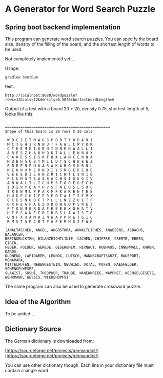 # A Generator for Word Search Puzzle 
## Spring boot backend implementation

This program can generate word search puzzles. You can specify the board size, 
density of the filling of the board, and the shortest length of words to be used.

Not completely implemented yet.....

Usage:
```
gradlew bootRun
```

test:
```
http://localhost:8080/wordpuzzle?rows=12&cols=12&density=0.50f&shortestWordLength=6
```

Output of a test with a board 20 * 20, density 0.75, shortest length of 5, looks like this:

```

================================================
Shape of this board is 20 rows X 20 cols

 W B C J E T M A U S P O R T Y O D A R I 
 M C T G H I R N W U T F A W L C W Y K K 
 C T K E M E I G E N I N N E N W A L L I 
 A R E S Z H A O H O K T A L L E N N O X 
 C A W E S S I S R T B A L A N C E N N A 
 H U B H A U S T M L L U T S C H N E E Z 
 E B B E N F H U A R A K A R O S K B N L 
 N E N N U M E R N O I Y S R G E R E D E 
 V E E E B I L A N Z R I C H T L I N I E 
 P I U M G T S A S B A C H S I G E G I V 
 A N W A L T L I C H E S E G O E G E C M 
 I D I N Y E A Y H V S F N E O S L S R C 
 T R E W M L P P A X F F K A R E N T E E 
 H U D E C H I F F R E O E A I T S E M X 
 E C E S N U D F T P L L L N Z Z U I T F 
 O K H E A F A E S O D D W G O P S N E J 
 P T O N M E R D A F E E E E X O H A T V 
 H E P S A N E E R E R R S L A W I S T R 
 O N F X R A M R Z N W A P P N E T G I C 
 R M S T A P C B T P A F E P H S Z F W K 

[ANALTASCHEN, ANGEL, ANGOSTURA, ANWALTLICHES, ANWESENS, ASBACHS, BALANCEN, 
BEEINDRUCKTEN, BILANZRICHTLINIE, CACHEN, CHIFFRE, CREMTE, EBBEN, EIGEN, 
FEDER, FOLDER, GEREDE, GESEHENEM, HIRNWUT, HUBHAUS, INNENWALL, KAREN, KAROS, 
KLONEND, LAPIDAREM, LENNOX, LUTSCH, MANNSCHAFTSARZT, MAUSPORT, MCNAMARA, 
MITTELHUFEN, NEBENGESTEIN, NEUWIED, OKTAL, POFEN, RAESFELDER, SCHENKELWESPE, 
SLAWIST, SUSHI, THEOPHOR, TRAUBE, WANENKRIEG, WAPPNET, WECHSELGESETZ, 
WEHRMANN, WESSIS, WIEDEHOPFS]
```

The same program can also be used to generate crossword puzzle.

## Idea of the Algorithm

To be added....

## Dictionary Source

The German dictionary is downloaded from:

[https://sourceforge.net/projects/germandict/](https://sourceforge.net/projects/germandict/)

You can use other dictionary though. Each line in your dictionary file must contain a single word